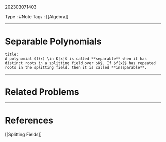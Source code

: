 202303071403

Type : #Note
Tags : [[Algebra]]

---
# Separable Polynomials
```ad-note
title:
A polynomial $f(x) \in K[x]$ is called **separable** when it has distinct roots in a splitting field over $K$. If $f(x)$ has repeated roots in the splitting field, then it is called **inseparable**.
```

---
# Related Problems

---
# References
[[Splitting Fields]]
